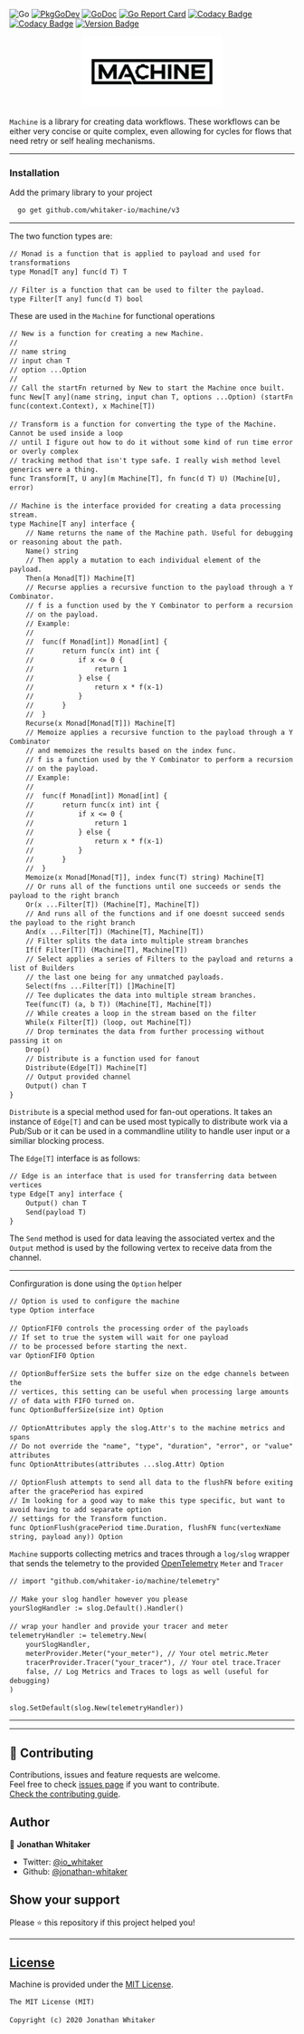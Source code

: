 ![Go](https://github.com/whitaker-io/machine/workflows/Go/badge.svg?branch=v3)
[![PkgGoDev](https://pkg.go.dev/badge/github.com/whitaker-io/machine)](https://pkg.go.dev/github.com/whitaker-io/machine)
[![GoDoc](https://godoc.org/github.com/whitaker-io/machine?status.svg)](https://godoc.org/github.com/whitaker-io/machine)
[![Go Report Card](https://goreportcard.com/badge/github.com/whitaker-io/machine)](https://goreportcard.com/report/github.com/whitaker-io/machine)
[![Codacy Badge](https://app.codacy.com/project/badge/Grade/aa8efa7beb3f4e66a5dc0247e25557b5)](https://app.codacy.com/gh/whitaker-io/machine/dashboard?utm_source=gh&utm_medium=referral&utm_content=&utm_campaign=Badge_grade)
[![Codacy Badge](https://app.codacy.com/project/badge/Coverage/aa8efa7beb3f4e66a5dc0247e25557b5)](https://app.codacy.com/gh/whitaker-io/machine/dashboard?utm_source=gh&utm_medium=referral&utm_content=&utm_campaign=Badge_coverage)
[![Version Badge](https://img.shields.io/github/v/tag/whitaker-io/machine)](https://img.shields.io/github/v/tag/whitaker-io/machine)

<p align="center">
    <img alt="Machine" height="125" src="https://raw.githubusercontent.com/whitaker-io/machine/master/docs/static/Black-No-BG.png">
</p>

`Machine` is a library for creating data workflows. These workflows can be either very concise or quite complex, even allowing for cycles for flows that need retry or self healing mechanisms.



------

### **Installation**

Add the primary library to your project
```bash
  go get github.com/whitaker-io/machine/v3
```

------

The two function types are:

```golang
// Monad is a function that is applied to payload and used for transformations
type Monad[T any] func(d T) T

// Filter is a function that can be used to filter the payload.
type Filter[T any] func(d T) bool

```

These are used in the `Machine` for functional operations

```golang
// New is a function for creating a new Machine.
//
// name string
// input chan T
// option ...Option
//
// Call the startFn returned by New to start the Machine once built.
func New[T any](name string, input chan T, options ...Option) (startFn func(context.Context), x Machine[T])

// Transform is a function for converting the type of the Machine. Cannot be used inside a loop
// until I figure out how to do it without some kind of run time error or overly complex
// tracking method that isn't type safe. I really wish method level generics were a thing.
func Transform[T, U any](m Machine[T], fn func(d T) U) (Machine[U], error)

// Machine is the interface provided for creating a data processing stream.
type Machine[T any] interface {
	// Name returns the name of the Machine path. Useful for debugging or reasoning about the path.
	Name() string
	// Then apply a mutation to each individual element of the payload.
	Then(a Monad[T]) Machine[T]
	// Recurse applies a recursive function to the payload through a Y Combinator.
	// f is a function used by the Y Combinator to perform a recursion
	// on the payload.
	// Example:
	//
	//	func(f Monad[int]) Monad[int] {
	//		 return func(x int) int {
	//			 if x <= 0 {
	//				 return 1
	//			 } else {
	//				 return x * f(x-1)
	//			 }
	//		 }
	//	}
	Recurse(x Monad[Monad[T]]) Machine[T]
	// Memoize applies a recursive function to the payload through a Y Combinator
	// and memoizes the results based on the index func.
	// f is a function used by the Y Combinator to perform a recursion
	// on the payload.
	// Example:
	//
	//	func(f Monad[int]) Monad[int] {
	//		 return func(x int) int {
	//			 if x <= 0 {
	//				 return 1
	//			 } else {
	//				 return x * f(x-1)
	//			 }
	//		 }
	//	}
	Memoize(x Monad[Monad[T]], index func(T) string) Machine[T]
	// Or runs all of the functions until one succeeds or sends the payload to the right branch
	Or(x ...Filter[T]) (Machine[T], Machine[T])
	// And runs all of the functions and if one doesnt succeed sends the payload to the right branch
	And(x ...Filter[T]) (Machine[T], Machine[T])
	// Filter splits the data into multiple stream branches
	If(f Filter[T]) (Machine[T], Machine[T])
	// Select applies a series of Filters to the payload and returns a list of Builders
	// the last one being for any unmatched payloads.
	Select(fns ...Filter[T]) []Machine[T]
	// Tee duplicates the data into multiple stream branches.
	Tee(func(T) (a, b T)) (Machine[T], Machine[T])
	// While creates a loop in the stream based on the filter
	While(x Filter[T]) (loop, out Machine[T])
	// Drop terminates the data from further processing without passing it on
	Drop()
	// Distribute is a function used for fanout
	Distribute(Edge[T]) Machine[T]
	// Output provided channel
	Output() chan T
}
```

`Distribute` is a special method used for fan-out operations. It takes an instance of `Edge[T]` and can be used most typically to distribute work via a Pub/Sub or it can be used in a commandline utility to handle user input or a similiar blocking process. 


The `Edge[T]` interface is as follows:

```golang
// Edge is an interface that is used for transferring data between vertices
type Edge[T any] interface {
	Output() chan T
	Send(payload T)
}
```

The `Send` method is used for data leaving the associated vertex and the `Output` method is used by the following vertex to receive data from the channel.

------

Confirguration is done using the `Option` helper

```golang
// Option is used to configure the machine
type Option interface

// OptionFIF0 controls the processing order of the payloads
// If set to true the system will wait for one payload
// to be processed before starting the next.
var OptionFIF0 Option

// OptionBufferSize sets the buffer size on the edge channels between the
// vertices, this setting can be useful when processing large amounts
// of data with FIFO turned on.
func OptionBufferSize(size int) Option

// OptionAttributes apply the slog.Attr's to the machine metrics and spans
// Do not override the "name", "type", "duration", "error", or "value" attributes
func OptionAttributes(attributes ...slog.Attr) Option

// OptionFlush attempts to send all data to the flushFN before exiting after the gracePeriod has expired
// Im looking for a good way to make this type specific, but want to avoid having to add separate option
// settings for the Transform function.
func OptionFlush(gracePeriod time.Duration, flushFN func(vertexName string, payload any)) Option
```

`Machine` supports collecting metrics and traces through a `log/slog` wrapper that sends 
the telemetry to the provided [OpenTelemetry](https://github.com/open-telemetry/opentelemetry-go) `Meter` and `Tracer`

```golang
// import "github.com/whitaker-io/machine/telemetry"

// Make your slog handler however you please
yourSlogHandler := slog.Default().Handler()

// wrap your handler and provide your tracer and meter
telemetryHandler := telemetry.New(
	yourSlogHandler,
	meterProvider.Meter("your_meter"), // Your otel metric.Meter
	tracerProvider.Tracer("your_tracer"), // Your otel trace.Tracer
	false, // Log Metrics and Traces to logs as well (useful for debugging)
)

slog.SetDefault(slog.New(telemetryHandler))
```

------

***
## 🤝 Contributing

Contributions, issues and feature requests are welcome.<br />
Feel free to check [issues page](https://github.com/whitaker-io/machine/issues) if you want to contribute.<br />
[Check the contributing guide](./CONTRIBUTING.md).<br />

## Author

👤 **Jonathan Whitaker**

- Twitter: [@io_whitaker](https://twitter.com/io_whitaker)
- Github: [@jonathan-whitaker](https://github.com/jonathan-whitaker)

## Show your support

Please ⭐️ this repository if this project helped you!

***
## [License](#license)

Machine is provided under the [MIT License](https://github.com/whitaker-io/machine/blob/master/LICENSE).

```text
The MIT License (MIT)

Copyright (c) 2020 Jonathan Whitaker
```
